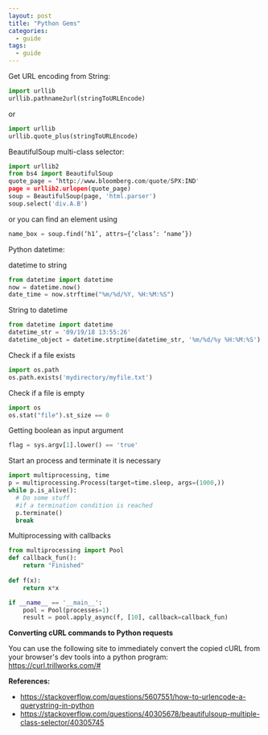 ```yaml
---
layout: post
title: "Python Gems"
categories:
  - guide
tags:
  - guide
---
```

Get URL encoding from String:
```python
import urllib
urllib.pathname2url(stringToURLEncode)
```
or
```python
import urllib
urllib.quote_plus(stringToURLEncode)
```

BeautifulSoup multi-class selector:
```python
import urllib2
from bs4 import BeautifulSoup
quote_page = ‘http://www.bloomberg.com/quote/SPX:IND'
page = urllib2.urlopen(quote_page)
soup = BeautifulSoup(page, 'html.parser')
soup.select('div.A.B')
```
or you can find an element using
```Python
name_box = soup.find(‘h1’, attrs={‘class’: ‘name’})
```

Python datetime:

datetime to string
```python
from datetime import datetime
now = datetime.now()
date_time = now.strftime("%m/%d/%Y, %H:%M:%S")
```

String to datetime
```python
from datetime import datetime
datetime_str = '09/19/18 13:55:26'
datetime_object = datetime.strptime(datetime_str, '%m/%d/%y %H:%M:%S')
```

Check if a file exists
```python
import os.path
os.path.exists('mydirectory/myfile.txt')
```

Check if a file is empty
```python
import os
os.stat("file").st_size == 0
```

Getting boolean as input argument
```python
flag = sys.argv[1].lower() == 'true'
```

Start an process and terminate it is necessary
```python
import multiprocessing, time
p = multiprocessing.Process(target=time.sleep, args=(1000,))
while p.is_alive():
  # Do some stuff
  #if a termination condition is reached
  p.terminate()
  break
```

Multiprocessing with callbacks
```python
from multiprocessing import Pool
def callback_fun():
    return "Finished"
    
def f(x):
    return x*x

if __name__ == '__main__':
    pool = Pool(processes=1)
    result = pool.apply_async(f, [10], callback=callback_fun)
```

**Converting cURL commands to Python requests**

You can use the following site to immediately convert the copied cURL from your browser's dev tools into a python program:
https://curl.trillworks.com/#

**References:**
- https://stackoverflow.com/questions/5607551/how-to-urlencode-a-querystring-in-python
- https://stackoverflow.com/questions/40305678/beautifulsoup-multiple-class-selector/40305745
